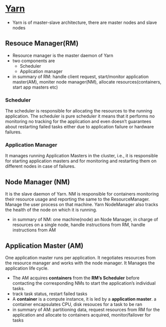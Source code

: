 # [Yarn](https://data-flair.training/blogs/hadoop-yarn-tutorial/)

- Yarn is of master-slave architecture, there are master nodes and slave nodes

## Resouce Manager(RM)
- Resource manager is the master daemon of Yarn
- two components are
  - Scheduler
  - Application manager
- in summary of RM: handle client request, start/monitor application master(AM), moniter node manager(NM), allocate resources(containers, start app masters etc)

### Scheduler
The scheduler is responsible for allocating the resources to the running application. The scheduler is pure scheduler it means that it performs no monitoring no tracking for the application and even doesn’t guarantees about restarting failed tasks either due to application failure or hardware failures.

### Application Manager
It manages running Application Masters in the cluster, i.e., it is responsible for starting application masters and for monitoring and restarting them on different nodes in case of failures.


## Node Manager (NM)
It is the slave daemon of Yarn. NM is responsible for containers monitoring their resource usage and reporting the same to the ResourceManager. Manage the user process on that machine. Yarn NodeManager also tracks the health of the node on which it is running. 
- in summary of NM: one machine(node) an Node Manager, in charge of resources on a single node, handle instructions from RM, handle instructions from AM

## Application Master (AM)
One application master runs per application. It negotiates resources from the resource manager and works with the node manager. It Manages the application life cycle.
- The AM acquires **containers** from the **RM’s Scheduler** before contacting the corresponding NMs to start the application’s individual tasks.
- track task status, restart failed tasks
- A **container** is a compute instance, it is led by a **application master**. a container encapsulates CPU, disk resouces for a task to be ran
- in summary of AM: partitioning data, request resources from RM for the application and allocate to containers acquired, monitor/failover for tasks
